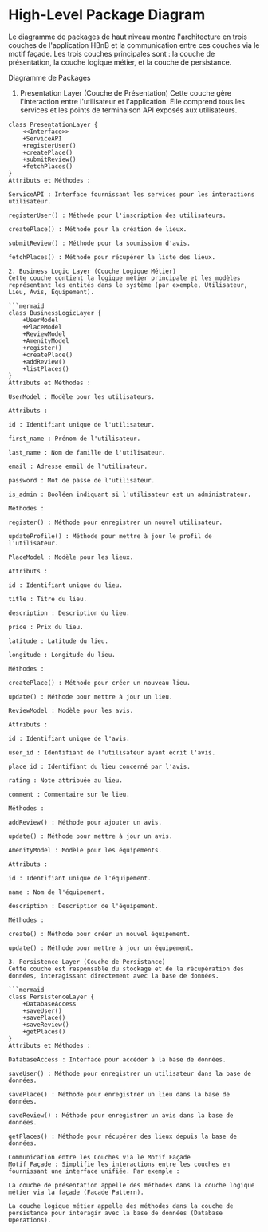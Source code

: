 # High-Level Package Diagram
Le diagramme de packages de haut niveau montre l'architecture en trois couches de l'application HBnB et la communication entre ces couches via le motif façade. Les trois couches principales sont : la couche de présentation, la couche logique métier, et la couche de persistance.

Diagramme de Packages
1. Presentation Layer (Couche de Présentation)
Cette couche gère l'interaction entre l'utilisateur et l'application. Elle comprend tous les services et les points de terminaison API exposés aux utilisateurs.

```mermaid
class PresentationLayer {
    <<Interface>>
    +ServiceAPI
    +registerUser()
    +createPlace()
    +submitReview()
    +fetchPlaces()
}
Attributs et Méthodes :

ServiceAPI : Interface fournissant les services pour les interactions utilisateur.

registerUser() : Méthode pour l'inscription des utilisateurs.

createPlace() : Méthode pour la création de lieux.

submitReview() : Méthode pour la soumission d'avis.

fetchPlaces() : Méthode pour récupérer la liste des lieux.

2. Business Logic Layer (Couche Logique Métier)
Cette couche contient la logique métier principale et les modèles représentant les entités dans le système (par exemple, Utilisateur, Lieu, Avis, Équipement).

```mermaid
class BusinessLogicLayer {
    +UserModel
    +PlaceModel
    +ReviewModel
    +AmenityModel
    +register()
    +createPlace()
    +addReview()
    +listPlaces()
}
Attributs et Méthodes :

UserModel : Modèle pour les utilisateurs.

Attributs :

id : Identifiant unique de l'utilisateur.

first_name : Prénom de l'utilisateur.

last_name : Nom de famille de l'utilisateur.

email : Adresse email de l'utilisateur.

password : Mot de passe de l'utilisateur.

is_admin : Booléen indiquant si l'utilisateur est un administrateur.

Méthodes :

register() : Méthode pour enregistrer un nouvel utilisateur.

updateProfile() : Méthode pour mettre à jour le profil de l'utilisateur.

PlaceModel : Modèle pour les lieux.

Attributs :

id : Identifiant unique du lieu.

title : Titre du lieu.

description : Description du lieu.

price : Prix du lieu.

latitude : Latitude du lieu.

longitude : Longitude du lieu.

Méthodes :

createPlace() : Méthode pour créer un nouveau lieu.

update() : Méthode pour mettre à jour un lieu.

ReviewModel : Modèle pour les avis.

Attributs :

id : Identifiant unique de l'avis.

user_id : Identifiant de l'utilisateur ayant écrit l'avis.

place_id : Identifiant du lieu concerné par l'avis.

rating : Note attribuée au lieu.

comment : Commentaire sur le lieu.

Méthodes :

addReview() : Méthode pour ajouter un avis.

update() : Méthode pour mettre à jour un avis.

AmenityModel : Modèle pour les équipements.

Attributs :

id : Identifiant unique de l'équipement.

name : Nom de l'équipement.

description : Description de l'équipement.

Méthodes :

create() : Méthode pour créer un nouvel équipement.

update() : Méthode pour mettre à jour un équipement.

3. Persistence Layer (Couche de Persistance)
Cette couche est responsable du stockage et de la récupération des données, interagissant directement avec la base de données.

```mermaid
class PersistenceLayer {
    +DatabaseAccess
    +saveUser()
    +savePlace()
    +saveReview()
    +getPlaces()
}
Attributs et Méthodes :

DatabaseAccess : Interface pour accéder à la base de données.

saveUser() : Méthode pour enregistrer un utilisateur dans la base de données.

savePlace() : Méthode pour enregistrer un lieu dans la base de données.

saveReview() : Méthode pour enregistrer un avis dans la base de données.

getPlaces() : Méthode pour récupérer des lieux depuis la base de données.

Communication entre les Couches via le Motif Façade
Motif Façade : Simplifie les interactions entre les couches en fournissant une interface unifiée. Par exemple :

La couche de présentation appelle des méthodes dans la couche logique métier via la façade (Facade Pattern).

La couche logique métier appelle des méthodes dans la couche de persistance pour interagir avec la base de données (Database Operations).

